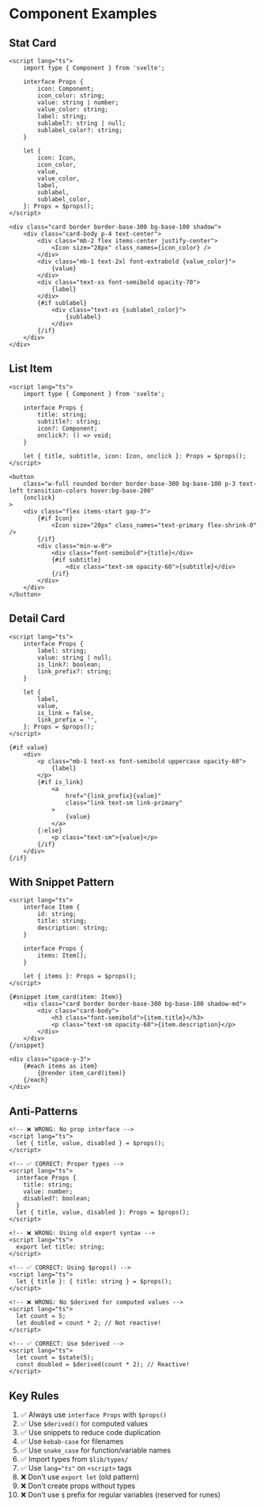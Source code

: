 # Component Examples

## Stat Card

```svelte
<script lang="ts">
	import type { Component } from 'svelte';

	interface Props {
		icon: Component;
		icon_color: string;
		value: string | number;
		value_color: string;
		label: string;
		sublabel?: string | null;
		sublabel_color?: string;
	}

	let {
		icon: Icon,
		icon_color,
		value,
		value_color,
		label,
		sublabel,
		sublabel_color,
	}: Props = $props();
</script>

<div class="card border border-base-300 bg-base-100 shadow">
	<div class="card-body p-4 text-center">
		<div class="mb-2 flex items-center justify-center">
			<Icon size="28px" class_names={icon_color} />
		</div>
		<div class="mb-1 text-2xl font-extrabold {value_color}">
			{value}
		</div>
		<div class="text-xs font-semibold opacity-70">
			{label}
		</div>
		{#if sublabel}
			<div class="text-xs {sublabel_color}">
				{sublabel}
			</div>
		{/if}
	</div>
</div>
```

## List Item

```svelte
<script lang="ts">
	import type { Component } from 'svelte';

	interface Props {
		title: string;
		subtitle?: string;
		icon?: Component;
		onclick?: () => void;
	}

	let { title, subtitle, icon: Icon, onclick }: Props = $props();
</script>

<button
	class="w-full rounded border border-base-300 bg-base-100 p-3 text-left transition-colors hover:bg-base-200"
	{onclick}
>
	<div class="flex items-start gap-3">
		{#if Icon}
			<Icon size="20px" class_names="text-primary flex-shrink-0" />
		{/if}
		<div class="min-w-0">
			<div class="font-semibold">{title}</div>
			{#if subtitle}
				<div class="text-sm opacity-60">{subtitle}</div>
			{/if}
		</div>
	</div>
</button>
```

## Detail Card

```svelte
<script lang="ts">
	interface Props {
		label: string;
		value: string | null;
		is_link?: boolean;
		link_prefix?: string;
	}

	let {
		label,
		value,
		is_link = false,
		link_prefix = '',
	}: Props = $props();
</script>

{#if value}
	<div>
		<p class="mb-1 text-xs font-semibold uppercase opacity-60">
			{label}
		</p>
		{#if is_link}
			<a
				href="{link_prefix}{value}"
				class="link text-sm link-primary"
			>
				{value}
			</a>
		{:else}
			<p class="text-sm">{value}</p>
		{/if}
	</div>
{/if}
```

## With Snippet Pattern

```svelte
<script lang="ts">
	interface Item {
		id: string;
		title: string;
		description: string;
	}

	interface Props {
		items: Item[];
	}

	let { items }: Props = $props();
</script>

{#snippet item_card(item: Item)}
	<div class="card border border-base-300 bg-base-100 shadow-md">
		<div class="card-body">
			<h3 class="font-semibold">{item.title}</h3>
			<p class="text-sm opacity-60">{item.description}</p>
		</div>
	</div>
{/snippet}

<div class="space-y-3">
	{#each items as item}
		{@render item_card(item)}
	{/each}
</div>
```

## Anti-Patterns

```svelte
<!-- ❌ WRONG: No prop interface -->
<script lang="ts">
  let { title, value, disabled } = $props();
</script>

<!-- ✅ CORRECT: Proper types -->
<script lang="ts">
  interface Props {
    title: string;
    value: number;
    disabled?: boolean;
  }
  let { title, value, disabled }: Props = $props();
</script>

<!-- ❌ WRONG: Using old export syntax -->
<script lang="ts">
  export let title: string;
</script>

<!-- ✅ CORRECT: Using $props() -->
<script lang="ts">
  let { title }: { title: string } = $props();
</script>

<!-- ❌ WRONG: No $derived for computed values -->
<script lang="ts">
  let count = 5;
  let doubled = count * 2; // Not reactive!
</script>

<!-- ✅ CORRECT: Use $derived -->
<script lang="ts">
  let count = $state(5);
  const doubled = $derived(count * 2); // Reactive!
</script>
```

## Key Rules

1. ✅ Always use `interface Props` with `$props()`
2. ✅ Use `$derived()` for computed values
3. ✅ Use snippets to reduce code duplication
4. ✅ Use `kebab-case` for filenames
5. ✅ Use `snake_case` for function/variable names
6. ✅ Import types from `$lib/types/`
7. ✅ Use `lang="ts"` on `<script>` tags
8. ❌ Don't use `export let` (old pattern)
9. ❌ Don't create props without types
10. ❌ Don't use `$` prefix for regular variables (reserved for runes)
